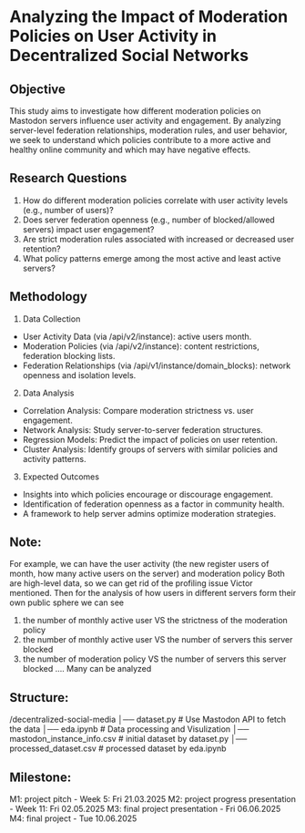 # Analyzing the Impact of Moderation Policies on User Activity in Decentralized Social Networks

## Objective
This study aims to investigate how different moderation policies on Mastodon servers influence user activity and engagement. By analyzing server-level federation relationships, moderation rules, and user behavior, we seek to understand which policies contribute to a more active and healthy online community and which may have negative effects.

## Research Questions
1. How do different moderation policies correlate with user activity levels (e.g., number of users)?
2. Does server federation openness (e.g., number of blocked/allowed servers) impact user engagement?
3. Are strict moderation rules associated with increased or decreased user retention?
4. What policy patterns emerge among the most active and least active servers?

## Methodology
1. Data Collection
* User Activity Data (via /api/v2/instance): active users month.
* Moderation Policies (via /api/v2/instance): content restrictions, federation blocking lists.
* Federation Relationships (via /api/v1/instance/domain_blocks): network openness and isolation levels.
2. Data Analysis
* Correlation Analysis: Compare moderation strictness vs. user engagement.
* Network Analysis: Study server-to-server federation structures.
* Regression Models: Predict the impact of policies on user retention.
* Cluster Analysis: Identify groups of servers with similar policies and activity patterns.
3. Expected Outcomes
* Insights into which policies encourage or discourage engagement.
* Identification of federation openness as a factor in community health.
* A framework to help server admins optimize moderation strategies.

## Note:
For example, we can have the user activity (the new register users of month, how many active users on the server) and moderation policy
Both are high-level data, so we can get rid of the profiling issue Victor mentioned.
Then for the analysis of how users in different servers form their own public sphere we can see
1. the number of monthly active user VS the strictness of the moderation policy
2.  the number of monthly active user VS the number of servers this server blocked 
3. the number of moderation policy VS the number of servers this server blocked
….
Many can be analyzed

## Structure:
/decentralized-social-media
│── dataset.py                  # Use Mastodon API to fetch the data
│── eda.ipynb                    # Data processing and Visulization
│── mastodon_instance_info.csv   # initial dataset by dataset.py
│── processed_dataset.csv        # processed dataset by eda.ipynb  

## Milestone:
M1: project pitch - Week 5: Fri 21.03.2025
M2: project progress presentation - Week 11: Fri 02.05.2025
M3: final project presentation -  Fri 06.06.2025
M4: final project - Tue 10.06.2025
